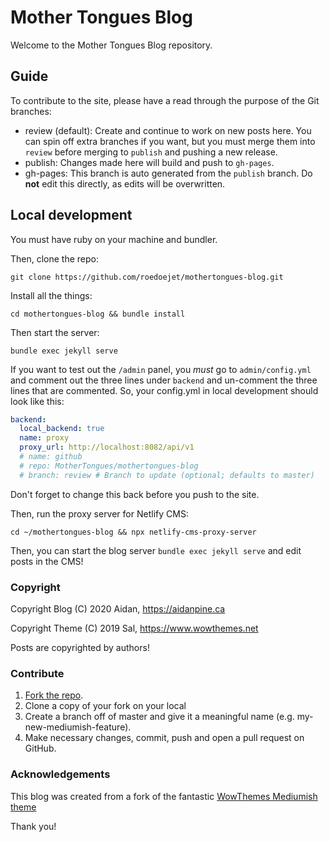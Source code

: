 # Mother Tongues Blog

Welcome to the Mother Tongues Blog repository.

## Guide

To contribute to the site, please have a read through the purpose of the Git branches:

- review (default): Create and continue to work on new posts here. You can spin off extra branches if you want, but you must merge them into `review` before merging to `publish` and pushing a new release.
- publish: Changes made here will build and push to `gh-pages`.
- gh-pages: This branch is auto generated from the `publish` branch. Do **not** edit this directly, as edits will be overwritten.

## Local development

You must have ruby on your machine and bundler.

Then, clone the repo:

`git clone https://github.com/roedoejet/mothertongues-blog.git`

Install all the things:

`cd mothertongues-blog && bundle install`

Then start the server:

`bundle exec jekyll serve`

If you want to test out the `/admin` panel, you *must* go to `admin/config.yml` and comment out the three lines under `backend` and un-comment the three lines that are commented. So, your config.yml in local development should look like this:

```yaml
backend:
  local_backend: true
  name: proxy
  proxy_url: http://localhost:8082/api/v1
  # name: github
  # repo: MotherTongues/mothertongues-blog
  # branch: review # Branch to update (optional; defaults to master)
```

Don't forget to change this back before you push to the site.

Then, run the proxy server for Netlify CMS:

`cd ~/mothertongues-blog && npx netlify-cms-proxy-server`

Then, you can start the blog server `bundle exec jekyll serve` and edit posts in the CMS!

### Copyright

Copyright Blog (C) 2020 Aidan, https://aidanpine.ca

Copyright Theme (C) 2019 Sal, https://www.wowthemes.net

Posts are copyrighted by authors!

### Contribute

1. [Fork the repo](https://github.com/roedoejet/mothertongues-blog).
2. Clone a copy of your fork on your local
3. Create a branch off of master and give it a meaningful name (e.g. my-new-mediumish-feature).
4. Make necessary changes, commit, push and open a pull request on GitHub.

### Acknowledgements

This blog was created from a fork of the fantastic [WowThemes Mediumish theme](https://wowthemesnet.github.io/mediumish-theme-jekyll/)

Thank you!
